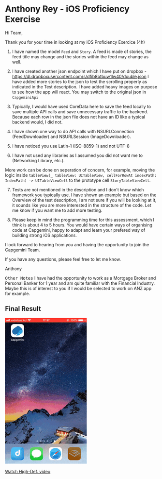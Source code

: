 Anthony Rey - iOS Proficiency Exercise
====

Hi Team,

Thank you for your time in looking at my iOS Proficiency Exercice (4h)

1. I have named the model `Feed` and `Story`. A feed is made of stories, the feed title may change and the stories within the feed may change as well.

2. I have created another json endpoint which I have put on dropbox - https://dl.dropboxusercontent.com/s/dfib8btbuw1lw40/double.json
   I have added more stories to the json to test the scrolling properly as indicated in the Test description. I have added heavy images on purpose to see how the app will react.
   You may switch to the original json in `CapgeminiApi`

3. Typically, I would have used CoreData here to save the feed locally to save multiple API calls and save unnecessary traffic to the backend. 
Because each row in the json file does not have an ID like a typical backend would, I did not. 

4. I have shown one way to do API calls with NSURLConnection (FeedDownloader) and NSURLSession (ImageDownloader).

5. I have noticed you use Latin-1 (ISO-8859-1) and not UTF-8

6. I have not used any libraries as I assumed you did not want me to (Networking Library, etc.). 

More work can be done on seperation of concern, for example, moving the logic inside `tableView(_ tableView: UITableView, cellForRowAt indexPath: IndexPath) -> UITableViewCell` to the prototype cell `StoryTableViewCell`. 

7. Tests are not mentioned in the description and I don't know which framework you typically use. I have shown an example but based on the Overview of the test description, I am not sure if you will be looking at it, it sounds like you are more interested in the structure of the code. Let me know if you want me to add more testing.

8. Please keep in mind the programming time for this assessment, which I think is about 4 to 5 hours. You would have certain ways of organising code at Capgemini, happy to adapt and learn your prefered way of building strong iOS applications.

I look forward to hearing from you and having the opportunity to join the Capgemini Team.

If you have any questions, please feel free to let me know.

Anthony

<kbd>Other Notes</kbd> I have had the opportunity to work as a Mortgage Broker and Personal Banker for 1 year and am quite familiar with the Financial Industry. Maybe this is of interest to you if I would be selected to work on ANZ app for example.

## Final Result

![Capgemini](https://github.com/Sydney-o9/Capgemini/blob/master/Doc/Capgemini.gif)

[Watch High-Def. video](https://www.youtube.com/watch?v=sltt3zey9_I)
